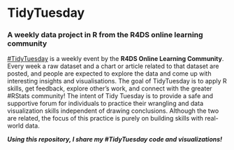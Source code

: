 # TidyTuesday
### A weekly data project in R from the R4DS online learning community

[#TidyTuesday](https://github.com/rfordatascience/tidytuesday) is a weekly event by the **R4DS Online Learning Community**. Every week a raw dataset and a chart or article related to that dataset are posted, and people are expected to explore the data and come up with interesting insights and visualisations. The goal of TidyTuesday is to apply R skills, get feedback, explore other’s work, and connect with the greater #RStats community! The intent of Tidy Tuesday is to provide a safe and supportive forum for individuals to practice their wrangling and data visualization skills independent of drawing conclusions. Although the two are related, the focus of this practice is purely on building skills with real-world data.

***Using this repository, I share my #TidyTuesday code and visualizations!***
